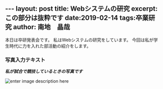 --- layout: post 
title: Webシステムの研究
excerpt: この部分は抜粋です
date:2019-02-14
tags:卒業研究
author: 南地　晶哉
---
本日は卒研発表会です。
私はWebシステムの研究をしています。 
今回は私が学生時代に力を入れた部活動の紹介をします。

### 写真入力テキスト

***私が試合で競技しているときの写真です***
 
![enter image description here](https://lh3.googleusercontent.com/IJHfr7ep0E5D_PoaDtD1nVwgIzsyzr9hlQIIrgKOuqwtjGS5eDiRP8KLYP83zLM2ArucYwZam4g)








